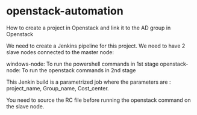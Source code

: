 # openstack-automation
How to create a project in Openstack and link it to the AD group in Openstack

We need to create a Jenkins pipeline for this project. We need to have 2 slave nodes connected to the master node: 

windows-node: To run the powershell commands in 1st stage
openstack-node: To run the openstack commands in 2nd stage

This Jenkin build is a parametrized job where the parameters are : project_name, Group_name, Cost_center.

You need to source the RC file before running the openstack command on the slave node. 
